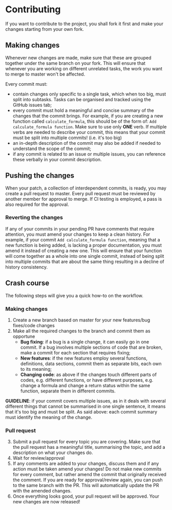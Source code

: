 # Contributing

If you want to contribute to the project, you shall fork it first and make your changes starting from your own fork.

## Making changes

Whenever new changes are made, make sure that these are grouped together under the same branch on your fork. This will ensure that whenever you are working on different unrelated tasks, the work you want to merge to master won't be affected.

Every commit must:

- contain changes only specific to a single task, which when too big, must split into subtasks. Tasks can be organised and tracked using the GitHub issues tab;
- every commit must hold a meaningful and concise summary of the changes that the commit brings. For example, if you are creating a new function called `calculate_formula`, this should be of the form of: `Add calculate_formula function`. Make sure to use only **ONE** verb. If multiple verbs are needed to describe your commit, this means that your commit must be split into multiple commits! (i.e. it's too big)
- an in-depth description of the commit may also be added if needed to understand the scope of the commit;
- if any commit is related to an issue or multiple issues, you can reference these verbally in your commit description.

## Pushing the changes

When your patch, a collection of interdependent commits, is ready, you may create a pull request to master. Every pull request must be reviewed by another member for approval to merge. If CI testing is employed, a pass is also required for the approval.

### Reverting the changes

If any of your commits in your pending PR have comments that require attention, you must amend your changes to keep a clean history. For example, if your commit `Add calculate_formula function`, meaning that a new function is being added, is lacking a proper documentation, you must amend it instead of creating a new one. This will ensure that your function will come together as a whole into one single commit, instead of being split into multiple commits that are about the same thing resulting in a decline of history consistency.  

## Crash course

The following steps will give you a quick how-to on the workflow.

### Making changes

1. Create a new branch based on master for your new features/bug fixes/code changes
2. Make all the required changes to the branch and commit them as opportune
    - **Bug fixing**: if a bug is a single change, it can easily go in one commit. If a bug involves multiple sections of code that are broken, make a commit for each section that requires fixing;
    - **New features**: if the new features employ several functions, definitions, data sections, commit them as separate bits, each own to its meaning;
    - **Changing code**: as above if the changes touch different parts of codes, e.g. different functions, or have different purposes, e.g. change a formula and change a return status within the same function, separate them in different commits.

**GUIDELINE**: if your commit covers multiple issues, as in it deals with several different things that cannot be summarised in one single sentence, it means that it's too big and must be split. As said above: each commit summary must identify the meaning of the change.

### Pull request

3. Submit a pull request for every topic you are covering. Make sure that the pull request has a meaningful title, summarising the topic, and add a description on what your changes do.
4. Wait for review/approval
5. If any comments are added to your changes, discuss them and if any action must be taken amend your changes! Do not make new commits for every comment, but rather amend the commit that originally received the comment. If you are ready for approval/review again, you can push to the same branch with the PR. This will automatically update the PR with the amended changes.
6. Once everything looks good, your pull request will be approved. Your new changes are now released!
